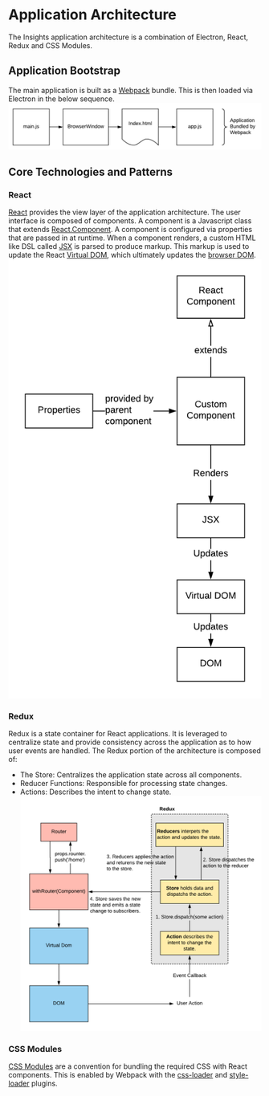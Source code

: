 # Application Architecture
The Insights application architecture is a combination of Electron, React, Redux and CSS Modules.

## Application Bootstrap
The main application is built as a [Webpack](https://webpack.js.org/) bundle. This is then loaded via Electron in the below sequence.
![Application Bootstrap](../images/design_overview/bootstrap.png)

## Core Technologies and Patterns

### React
[React](https://reactjs.org/) provides the view layer of the application architecture. The user interface is composed of components. A component is a Javascript class that extends [React.Component](https://reactjs.org/docs/react-component.html). A component is configured via properties that are passed in at runtime. When a component renders, a custom HTML like DSL called [JSX](https://reactjs.org/docs/introducing-jsx.html) is parsed to produce markup. This markup is used to update the React [Virtual DOM](https://reactjs.org/docs/faq-internals.html), which ultimately updates the [browser DOM](https://developer.mozilla.org/en-US/docs/Web/API/Document_Object_Model).
![React Concept](../images/design_overview/react.png)

### Redux
Redux is a state container for React applications. It is leveraged to centralize state and provide  consistency across the application as to how 
user events are handled.
The Redux portion of the architecture is composed of:

* The Store: Centralizes the application state across all components.
* Reducer Functions: Responsible for processing state changes.
* Actions: Describes the intent to change state.
![Redux Architecture](../images/design_overview/redux.png)

### CSS Modules
[CSS Modules](https://css-tricks.com/css-modules-part-1-need/) are a convention for bundling the required CSS with React components. This is enabled by Webpack with the [css-loader](https://www.npmjs.com/package/css-loader) and [style-loader](https://www.npmjs.com/package/style-loader) plugins.
